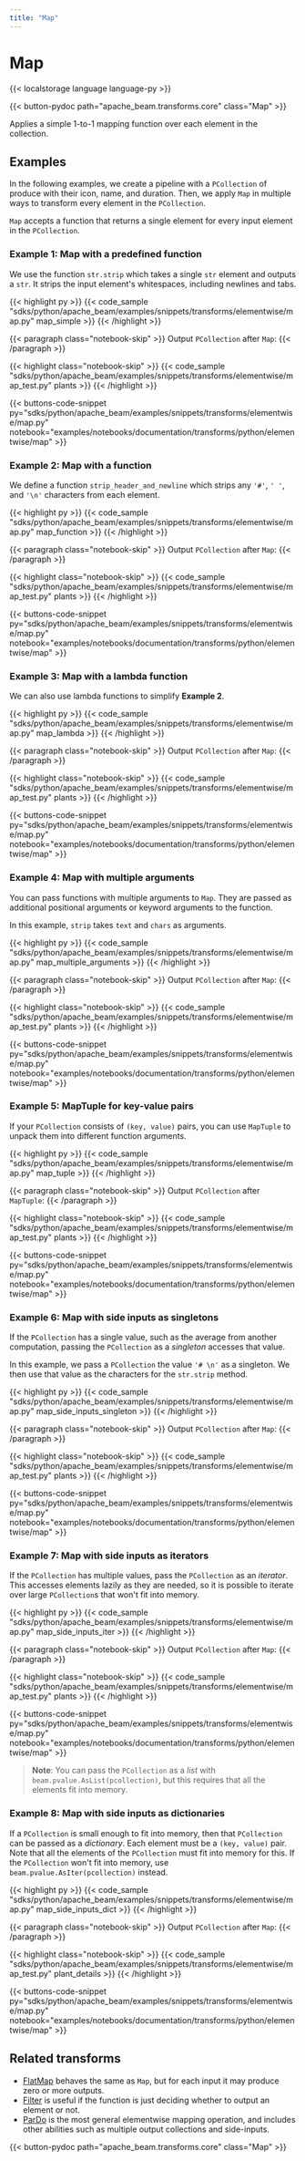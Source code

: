 ```yaml
---
title: "Map"
---
```

<!--
Licensed under the Apache License, Version 2.0 (the "License");
you may not use this file except in compliance with the License.
You may obtain a copy of the License at

http://www.apache.org/licenses/LICENSE-2.0

Unless required by applicable law or agreed to in writing, software
distributed under the License is distributed on an "AS IS" BASIS,
WITHOUT WARRANTIES OR CONDITIONS OF ANY KIND, either express or implied.
See the License for the specific language governing permissions and
limitations under the License.
-->

# Map

{{< localstorage language language-py >}}

{{< button-pydoc path="apache_beam.transforms.core" class="Map" >}}

Applies a simple 1-to-1 mapping function over each element in the collection.

## Examples

In the following examples, we create a pipeline with a `PCollection` of produce with their icon, name, and duration.
Then, we apply `Map` in multiple ways to transform every element in the `PCollection`.

`Map` accepts a function that returns a single element for every input element in the `PCollection`.

### Example 1: Map with a predefined function

We use the function `str.strip` which takes a single `str` element and outputs a `str`.
It strips the input element's whitespaces, including newlines and tabs.

{{< highlight py >}}
{{< code_sample "sdks/python/apache_beam/examples/snippets/transforms/elementwise/map.py" map_simple >}}
{{< /highlight >}}

{{< paragraph class="notebook-skip" >}}
Output `PCollection` after `Map`:
{{< /paragraph >}}

{{< highlight class="notebook-skip" >}}
{{< code_sample "sdks/python/apache_beam/examples/snippets/transforms/elementwise/map_test.py" plants >}}
{{< /highlight >}}

{{< buttons-code-snippet
  py="sdks/python/apache_beam/examples/snippets/transforms/elementwise/map.py"
  notebook="examples/notebooks/documentation/transforms/python/elementwise/map" >}}

### Example 2: Map with a function

We define a function `strip_header_and_newline` which strips any `'#'`, `' '`, and `'\n'` characters from each element.

{{< highlight py >}}
{{< code_sample "sdks/python/apache_beam/examples/snippets/transforms/elementwise/map.py" map_function >}}
{{< /highlight >}}

{{< paragraph class="notebook-skip" >}}
Output `PCollection` after `Map`:
{{< /paragraph >}}

{{< highlight class="notebook-skip" >}}
{{< code_sample "sdks/python/apache_beam/examples/snippets/transforms/elementwise/map_test.py" plants >}}
{{< /highlight >}}

{{< buttons-code-snippet
  py="sdks/python/apache_beam/examples/snippets/transforms/elementwise/map.py"
  notebook="examples/notebooks/documentation/transforms/python/elementwise/map" >}}

### Example 3: Map with a lambda function

We can also use lambda functions to simplify **Example 2**.

{{< highlight py >}}
{{< code_sample "sdks/python/apache_beam/examples/snippets/transforms/elementwise/map.py" map_lambda >}}
{{< /highlight >}}

{{< paragraph class="notebook-skip" >}}
Output `PCollection` after `Map`:
{{< /paragraph >}}

{{< highlight class="notebook-skip" >}}
{{< code_sample "sdks/python/apache_beam/examples/snippets/transforms/elementwise/map_test.py" plants >}}
{{< /highlight >}}

{{< buttons-code-snippet
  py="sdks/python/apache_beam/examples/snippets/transforms/elementwise/map.py"
  notebook="examples/notebooks/documentation/transforms/python/elementwise/map" >}}

### Example 4: Map with multiple arguments

You can pass functions with multiple arguments to `Map`.
They are passed as additional positional arguments or keyword arguments to the function.

In this example, `strip` takes `text` and `chars` as arguments.

{{< highlight py >}}
{{< code_sample "sdks/python/apache_beam/examples/snippets/transforms/elementwise/map.py" map_multiple_arguments >}}
{{< /highlight >}}

{{< paragraph class="notebook-skip" >}}
Output `PCollection` after `Map`:
{{< /paragraph >}}

{{< highlight class="notebook-skip" >}}
{{< code_sample "sdks/python/apache_beam/examples/snippets/transforms/elementwise/map_test.py" plants >}}
{{< /highlight >}}

{{< buttons-code-snippet
  py="sdks/python/apache_beam/examples/snippets/transforms/elementwise/map.py"
  notebook="examples/notebooks/documentation/transforms/python/elementwise/map" >}}

### Example 5: MapTuple for key-value pairs

If your `PCollection` consists of `(key, value)` pairs,
you can use `MapTuple` to unpack them into different function arguments.

{{< highlight py >}}
{{< code_sample "sdks/python/apache_beam/examples/snippets/transforms/elementwise/map.py" map_tuple >}}
{{< /highlight >}}

{{< paragraph class="notebook-skip" >}}
Output `PCollection` after `MapTuple`:
{{< /paragraph >}}

{{< highlight class="notebook-skip" >}}
{{< code_sample "sdks/python/apache_beam/examples/snippets/transforms/elementwise/map_test.py" plants >}}
{{< /highlight >}}

{{< buttons-code-snippet
  py="sdks/python/apache_beam/examples/snippets/transforms/elementwise/map.py"
  notebook="examples/notebooks/documentation/transforms/python/elementwise/map" >}}

### Example 6: Map with side inputs as singletons

If the `PCollection` has a single value, such as the average from another computation,
passing the `PCollection` as a *singleton* accesses that value.

In this example, we pass a `PCollection` the value `'# \n'` as a singleton.
We then use that value as the characters for the `str.strip` method.

{{< highlight py >}}
{{< code_sample "sdks/python/apache_beam/examples/snippets/transforms/elementwise/map.py" map_side_inputs_singleton >}}
{{< /highlight >}}

{{< paragraph class="notebook-skip" >}}
Output `PCollection` after `Map`:
{{< /paragraph >}}

{{< highlight class="notebook-skip" >}}
{{< code_sample "sdks/python/apache_beam/examples/snippets/transforms/elementwise/map_test.py" plants >}}
{{< /highlight >}}

{{< buttons-code-snippet
  py="sdks/python/apache_beam/examples/snippets/transforms/elementwise/map.py"
  notebook="examples/notebooks/documentation/transforms/python/elementwise/map" >}}

### Example 7: Map with side inputs as iterators

If the `PCollection` has multiple values, pass the `PCollection` as an *iterator*.
This accesses elements lazily as they are needed,
so it is possible to iterate over large `PCollection`s that won't fit into memory.

{{< highlight py >}}
{{< code_sample "sdks/python/apache_beam/examples/snippets/transforms/elementwise/map.py" map_side_inputs_iter >}}
{{< /highlight >}}

{{< paragraph class="notebook-skip" >}}
Output `PCollection` after `Map`:
{{< /paragraph >}}

{{< highlight class="notebook-skip" >}}
{{< code_sample "sdks/python/apache_beam/examples/snippets/transforms/elementwise/map_test.py" plants >}}
{{< /highlight >}}

{{< buttons-code-snippet
  py="sdks/python/apache_beam/examples/snippets/transforms/elementwise/map.py"
  notebook="examples/notebooks/documentation/transforms/python/elementwise/map" >}}

> **Note**: You can pass the `PCollection` as a *list* with `beam.pvalue.AsList(pcollection)`,
> but this requires that all the elements fit into memory.

### Example 8: Map with side inputs as dictionaries

If a `PCollection` is small enough to fit into memory, then that `PCollection` can be passed as a *dictionary*.
Each element must be a `(key, value)` pair.
Note that all the elements of the `PCollection` must fit into memory for this.
If the `PCollection` won't fit into memory, use `beam.pvalue.AsIter(pcollection)` instead.

{{< highlight py >}}
{{< code_sample "sdks/python/apache_beam/examples/snippets/transforms/elementwise/map.py" map_side_inputs_dict >}}
{{< /highlight >}}

{{< paragraph class="notebook-skip" >}}
Output `PCollection` after `Map`:
{{< /paragraph >}}

{{< highlight class="notebook-skip" >}}
{{< code_sample "sdks/python/apache_beam/examples/snippets/transforms/elementwise/map_test.py" plant_details >}}
{{< /highlight >}}

{{< buttons-code-snippet
  py="sdks/python/apache_beam/examples/snippets/transforms/elementwise/map.py"
  notebook="examples/notebooks/documentation/transforms/python/elementwise/map" >}}

## Related transforms

* [FlatMap](/documentation/transforms/python/elementwise/flatmap) behaves the same as `Map`, but for
  each input it may produce zero or more outputs.
* [Filter](/documentation/transforms/python/elementwise/filter) is useful if the function is just
  deciding whether to output an element or not.
* [ParDo](/documentation/transforms/python/elementwise/pardo) is the most general elementwise mapping
  operation, and includes other abilities such as multiple output collections and side-inputs.

{{< button-pydoc path="apache_beam.transforms.core" class="Map" >}}
